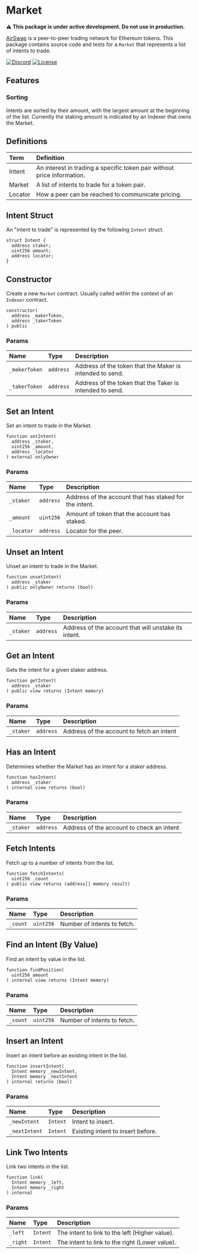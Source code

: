 # Market

**:warning: This package is under active development. Do not use in production.**

[AirSwap](https://www.airswap.io/) is a peer-to-peer trading network for Ethereum tokens. This package contains source code and tests for a `Market` that represents a list of intents to trade.

[![Discord](https://img.shields.io/discord/590643190281928738.svg)](https://discord.gg/ecQbV7H)
[![License](https://img.shields.io/badge/License-Apache%202.0-blue.svg)](https://opensource.org/licenses/Apache-2.0)

## Features

### Sorting

Intents are sorted by their amount, with the largest amount at the beginning of the list. Currently the staking amount is indicated by an Indexer that owns the Market.

## Definitions

| Term    | Definition                                                              |
| :------ | :---------------------------------------------------------------------- |
| Intent  | An interest in trading a specific token pair without price information. |
| Market  | A list of intents to trade for a token pair.                            |
| Locator | How a peer can be reached to communicate pricing.                       |

## Intent Struct

An "intent to trade" is represented by the following `Intent` struct.

```
struct Intent {
  address staker;
  uint256 amount;
  address locator;
}
```

## Constructor

Create a new `Market` contract. Usually called within the context of an `Indexer` contract.

```Solidity
constructor(
  address _makerToken,
  address _takerToken
) public
```

### Params

| Name          | Type      | Description                                              |
| :------------ | :-------- | :------------------------------------------------------- |
| `_makerToken` | `address` | Address of the token that the Maker is intended to send. |
| `_takerToken` | `address` | Address of the token that the Taker is intended to send. |

## Set an Intent

Set an intent to trade in the Market.

```Solidity
function setIntent(
  address _staker,
  uint256 _amount,
  address _locator
) external onlyOwner
```

### Params

| Name       | Type      | Description                                            |
| :--------- | :-------- | :----------------------------------------------------- |
| `_staker`  | `address` | Address of the account that has staked for the intent. |
| `_amount`  | `uint256` | Amount of token that the account has staked.           |
| `_locator` | `address` | Locator for the peer.                                  |

## Unset an Intent

Unset an intent to trade in the Market.

```Solidity
function unsetIntent(
  address _staker
) public onlyOwner returns (bool)
```

### Params

| Name      | Type      | Description                                          |
| :-------- | :-------- | :--------------------------------------------------- |
| `_staker` | `address` | Address of the account that will unstake its intent. |

## Get an Intent

Gets the intent for a given staker address.

```Solidity
function getIntent(
  address _staker
) public view returns (Intent memory)
```

### Params

| Name      | Type      | Description                               |
| :-------- | :-------- | :---------------------------------------- |
| `_staker` | `address` | Address of the account to fetch an intent |

## Has an Intent

Determines whether the Market has an intent for a staker address.

```Solidity
function hasIntent(
  address _staker
) internal view returns (bool)
```

### Params

| Name      | Type      | Description                               |
| :-------- | :-------- | :---------------------------------------- |
| `_staker` | `address` | Address of the account to check an intent |

## Fetch Intents

Fetch up to a number of intents from the list.

```Solidity
function fetchIntents(
  uint256 _count
) public view returns (address[] memory result)
```

### Params

| Name     | Type      | Description                 |
| :------- | :-------- | :-------------------------- |
| `_count` | `uint256` | Number of intents to fetch. |

## Find an Intent (By Value)

Find an intent by value in the list.

```Solidity
function findPosition(
  uint256 amount
) internal view returns (Intent memory)
```

### Params

| Name     | Type      | Description                 |
| :------- | :-------- | :-------------------------- |
| `_count` | `uint256` | Number of intents to fetch. |

## Insert an Intent

Insert an intent before an existing intent in the list.

```Solidity
function insertIntent(
  Intent memory _newIntent,
  Intent memory _nextIntent
) internal returns (bool)
```

### Params

| Name          | Type     | Description                       |
| :------------ | :------- | :-------------------------------- |
| `_newIntent`  | `Intent` | Intent to insert.                 |
| `_nextIntent` | `Intent` | Existing intent to insert before. |

## Link Two Intents

Link two intents in the list.

```Solidity
function link(
  Intent memory _left,
  Intent memory _right
) internal
```

### Params

| Name     | Type     | Description                                    |
| :------- | :------- | :--------------------------------------------- |
| `_left`  | `Intent` | The intent to link to the left (Higher value). |
| `_right` | `Intent` | The intent to link to the right (Lower value). |
